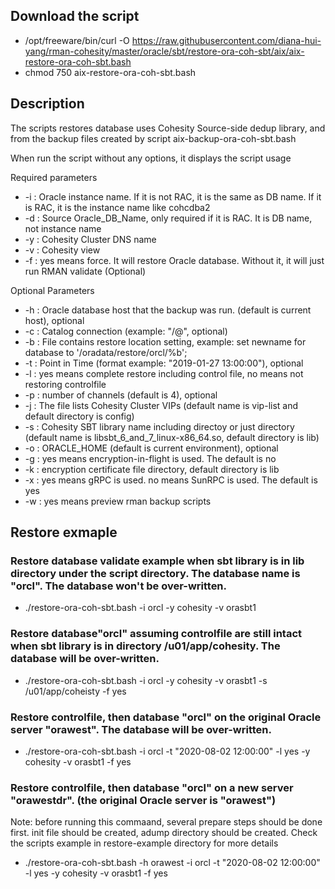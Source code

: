 ## Download the script
- /opt/freeware/bin/curl -O https://raw.githubusercontent.com/diana-hui-yang/rman-cohesity/master/oracle/sbt/restore-ora-coh-sbt/aix/aix-restore-ora-coh-sbt.bash
- chmod 750 aix-restore-ora-coh-sbt.bash

## Description
The scripts restores database uses Cohesity Source-side dedup library, and from the backup files created by script aix-backup-ora-coh-sbt.bash

When run the script without any options, it displays the script usage

Required parameters

- -i : Oracle instance name. If it is not RAC, it is the same as DB name. If it is RAC, it is the instance name like cohcdba2
- -d : Source Oracle_DB_Name, only required if it is RAC. It is DB name, not instance name
- -y : Cohesity Cluster DNS name
- -v : Cohesity view
- -f : yes means force. It will restore Oracle database. Without it, it will just run RMAN validate (Optional)

Optional Parameters

- -h : Oracle database host that the backup was run. (default is current host), optional
- -c : Catalog connection (example: "<dbuser>/<dbpass>@<catalog connection string>", optional)
- -b : File contains restore location setting, example: set newname for database to '/oradata/restore/orcl/%b';
- -t : Point in Time (format example: "2019-01-27 13:00:00"), optional
- -l : yes means complete restore including control file, no means not restoring controlfile
- -p : number of channels (default is 4), optional
- -j : The file lists Cohesity Cluster VIPs (default name is vip-list and default directory is config)
- -s : Cohesity SBT library name including directoy or just directory (default name is libsbt_6_and_7_linux-x86_64.so, default directory is lib)
- -o : ORACLE_HOME (default is current environment), optional
- -g : yes means encryption-in-flight is used. The default is no
- -k : encryption certificate file directory, default directory is lib
- -x : yes means gRPC is used. no means SunRPC is used. The default is yes
- -w : yes means preview rman backup scripts

## Restore exmaple

### Restore database validate example when sbt library is in lib directory under the script directory. The database name is "orcl". The database won't be over-written. 
- ./restore-ora-coh-sbt.bash -i orcl -y cohesity -v orasbt1
### Restore database"orcl" assuming controlfile are still intact when sbt library is in directory /u01/app/cohesity. The database will be over-written.
- ./restore-ora-coh-sbt.bash -i orcl -y cohesity -v orasbt1 -s /u01/app/coheisty -f yes
### Restore controlfile, then database "orcl" on the original Oracle server "orawest".  The database will be over-written.
- ./restore-ora-coh-sbt.bash  -i orcl -t "2020-08-02 12:00:00" -l yes -y cohesity -v orasbt1 -f yes
### Restore controlfile, then database "orcl" on a new server "orawestdr". (the original Oracle server is "orawest")
Note: before running this commaand, several prepare steps should be done first.
init file should be created, adump directory should be created. 
Check the scripts example in restore-example directory for more details
- ./restore-ora-coh-sbt.bash -h orawest -i orcl -t "2020-08-02 12:00:00" -l yes -y cohesity -v orasbt1 -f yes
